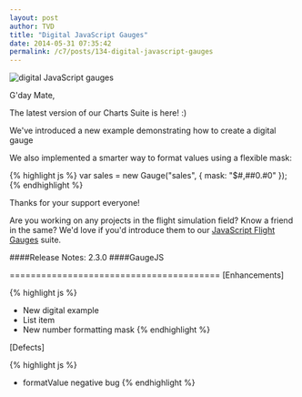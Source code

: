 ```yaml
---
layout: post
author: TVD
title: "Digital JavaScript Gauges"
date: 2014-05-31 07:35:42
permalink: /c7/posts/134-digital-javascript-gauges
---
```


<img src="http://techoctave.com/c7/static/digital-gauges.png" title="digital JavaScript gauges"/>

G'day Mate,

The latest version of our Charts Suite is here! :) 

We've introduced a new example demonstrating how to create a digital gauge

We also implemented a smarter way to format values using a flexible mask:

{% highlight js %}
var sales = new Gauge("sales", {
	mask: "$#,##0.#0"
});
{% endhighlight %}

Thanks for your support everyone!

Are you working on any projects in the flight simulation field? Know a friend in the same? We'd love if you'd introduce them to our [JavaScript Flight Gauges][1] suite.


####Release Notes: 2.3.0
####GaugeJS

========================================
[Enhancements]

{% highlight js %}
- New digital example
- List item
- New number formatting mask
{% endhighlight %}

[Defects]

{% highlight js %}
- formatValue negative bug
{% endhighlight %}

  [1]: http://techoctave.com/simulation
